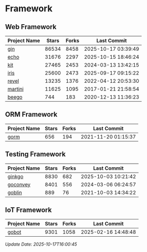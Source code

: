 # Framework

## Web Framework
| Project Name | Stars | Forks | Last Commit |
| ------------ | ----- | ----- | ----------- |
| [gin](https://github.com/gin-gonic/gin) | 86534 | 8458 | 2025-10-17 03:39:49 |
| [echo](https://github.com/labstack/echo) | 31676 | 2297 | 2025-10-15 18:46:24 |
| [kit](https://github.com/go-kit/kit) | 27465 | 2453 | 2024-03-13 13:42:15 |
| [iris](https://github.com/kataras/iris) | 25600 | 2473 | 2025-09-17 09:15:22 |
| [revel](https://github.com/revel/revel) | 13235 | 1376 | 2022-04-12 20:53:30 |
| [martini](https://github.com/go-martini/martini) | 11625 | 1095 | 2017-01-21 21:58:54 |
| [beego](https://github.com/astaxie/beego) | 744 | 183 | 2020-12-13 11:36:23 |

## ORM Framework
| Project Name | Stars | Forks | Last Commit |
| ------------ | ----- | ----- | ----------- |
| [gorm](https://github.com/jinzhu/gorm) | 656 | 194 | 2021-11-20 01:15:37 |

## Testing Framework
| Project Name | Stars | Forks | Last Commit |
| ------------ | ----- | ----- | ----------- |
| [ginkgo](https://github.com/onsi/ginkgo) | 8830 | 682 | 2025-10-03 10:21:42 |
| [goconvey](https://github.com/smartystreets/goconvey) | 8401 | 556 | 2024-03-06 06:24:57 |
| [goblin](https://github.com/franela/goblin) | 889 | 76 | 2021-10-03 14:34:22 |

## IoT Framework
| Project Name | Stars | Forks | Last Commit |
| ------------ | ----- | ----- | ----------- |
| [gobot](https://github.com/hybridgroup/gobot) | 9301 | 1058 | 2025-02-16 14:48:48 |

*Update Date: 2025-10-17T16:00:45*